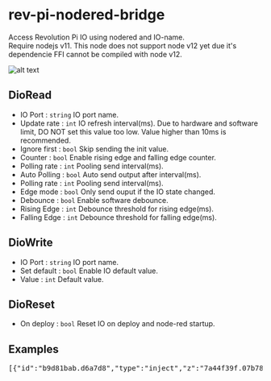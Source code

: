 # rev-pi-nodered-bridge

Access Revolution Pi IO using nodered and IO-name.  
Require nodejs v11. This node does not support node v12 yet due it's dependencie FFI cannot be compiled with node v12. 


![alt text](https://raw.githubusercontent.com/ChipTechno/node-red-contrib-rev-pi-bridge/master/img/review.png "Review")
## DioRead

- IO Port : <code>string</code> IO port name.  
- Update rate : <code>int</code> IO refresh interval(ms). Due to hardware and software limit, DO NOT set this value too low. Value higher than 10ms is recommended.  
- Ignore first : <code>bool</code> Skip sending the init value.  
- Counter : <code>bool</code> Enable rising edge and falling edge counter.  
- Polling rate : <code>int</code> Pooling send interval(ms).  
- Auto Polling : <code>bool</code> Auto send output after interval(ms).  
- Polling rate : <code>int</code> Pooling send interval(ms).  
- Edge mode : <code>bool</code> Only send ouput if the IO state changed.  
- Debounce : <code>bool</code> Enable software debounce.  
- Rising Edge : <code>int</code> Debounce threshold for rising edge(ms).  
- Falling Edge : <code>int</code> Debounce threshold for falling edge(ms).  

## DioWrite

- IO Port : <code>string</code> IO port name.  
- Set default : <code>bool</code> Enable IO default value.  
- Value : <code>int</code> Default value.  

## DioReset

- On deploy : <code>bool</code> Reset IO on deploy and node-red startup.  

## Examples

<pre>
[{"id":"b9d81bab.d6a7d8","type":"inject","z":"7a44f39f.07b78c","name":"","topic":"","payload":"0","payloadType":"num","repeat":"","crontab":"","once":false,"onceDelay":0.1,"x":330,"y":140,"wires":[["b91ef2d2.578e4"]]},{"id":"b3ceac21.f236b8","type":"inject","z":"7a44f39f.07b78c","name":"","topic":"","payload":"1","payloadType":"num","repeat":"","crontab":"","once":false,"onceDelay":0.1,"x":330,"y":180,"wires":[["b91ef2d2.578e4"]]},{"id":"5029a0d1.27f1d","type":"inject","z":"7a44f39f.07b78c","name":"","topic":"","payload":"4","payloadType":"num","repeat":"","crontab":"","once":false,"onceDelay":0.1,"x":330,"y":220,"wires":[["b91ef2d2.578e4"]]},{"id":"b91ef2d2.578e4","type":"dio-write","z":"7a44f39f.07b78c","name":"","ioPort":"RevPiLED","enableDefault":true,"defaultValue":0,"x":510,"y":180,"wires":[]},{"id":"b260da1d.202368","type":"dio-read","z":"7a44f39f.07b78c","name":"","ioPort":"RevPiLED","updateRate":50,"ignoreFirst":false,"enableCounter":false,"autoPolling":true,"pollingSpeed":"500","enableEdgeMode":true,"enableDebounce":true,"risingEdgeDelay":"100","fallingEdgeDelay":"100","x":330,"y":320,"wires":[["bd4c1e55.f2ba1"]]},{"id":"bd4c1e55.f2ba1","type":"debug","z":"7a44f39f.07b78c","name":"","active":true,"tosidebar":true,"console":false,"tostatus":false,"complete":"false","x":500,"y":320,"wires":[]}]
</pre>